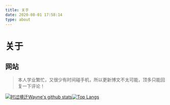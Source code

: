 ```yaml
---
title: 关于
date: 2020-08-01 17:58:14
type: about
---
```


# 关于
## 网站

> 本人学业繁忙，又很少有时间碰手机，所以更新博文不太可能，顶多只能回复一下评论！

[![时过境迁Wayne's github stats](https://github-readme-stats.vercel.app/api?username=wayne0926)](https://github-readme-stats.vercel.app/api?username=wayne0926)[![Top Langs](https://github-readme-stats.vercel.app/api/top-langs/?username=wayne0926)](https://github-readme-stats.vercel.app/api/top-langs/?username=wayne0926)
<div id="posts-chart" ></div><div id="tags-chart" data-length="10"></div><div id="categories-chart"></div>
<style>#page{opacity: 0.85;}</style>

